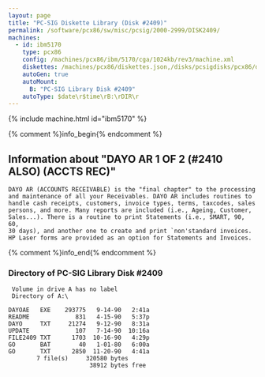 ```yaml
---
layout: page
title: "PC-SIG Diskette Library (Disk #2409)"
permalink: /software/pcx86/sw/misc/pcsig/2000-2999/DISK2409/
machines:
  - id: ibm5170
    type: pcx86
    config: /machines/pcx86/ibm/5170/cga/1024kb/rev3/machine.xml
    diskettes: /machines/pcx86/diskettes.json,/disks/pcsigdisks/pcx86/diskettes.json
    autoGen: true
    autoMount:
      B: "PC-SIG Library Disk #2409"
    autoType: $date\r$time\rB:\rDIR\r
---
```


{% include machine.html id="ibm5170" %}

{% comment %}info_begin{% endcomment %}

## Information about "DAYO AR 1 OF 2 (#2410 ALSO) (ACCTS REC)"

    DAYO AR (ACCOUNTS RECEIVABLE) is the "final chapter" to the processing
    and maintenance of all your Receivables. DAYO AR includes routines to
    handle cash receipts, customers, invoice types, terms, taxcodes, sales
    persons, and more. Many reports are included (i.e., Ageing, Customer,
    Sales...). There is a routine to print Statements (i.e., SMART, 90, 60,
    30 days), and another one to create and print `non'standard invoices.
    HP Laser forms are provided as an option for Statements and Invoices.
{% comment %}info_end{% endcomment %}


### Directory of PC-SIG Library Disk #2409

     Volume in drive A has no label
     Directory of A:\

    DAYOAE   EXE    293775   9-14-90   2:41a
    README             831   4-15-90   5:37p
    DAYO     TXT     21274   9-12-90   8:31a
    UPDATE             107   7-14-90  10:16a
    FILE2409 TXT      1703  10-16-90   4:29p
    GO       BAT        40   1-01-80   6:00a
    GO       TXT      2850  11-20-90   4:41a
            7 file(s)     320580 bytes
                           38912 bytes free
